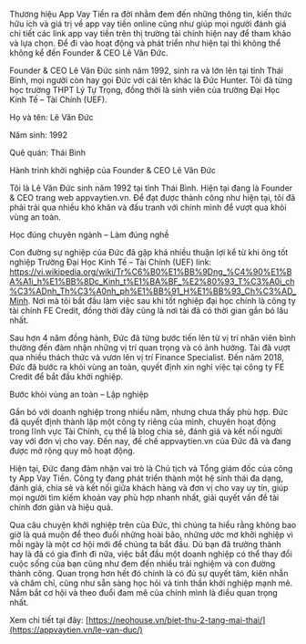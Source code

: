 Thương hiệu App Vay Tiền ra đời nhằm đem đến những thông tin, kiến thức hữu ích và giá trị về app vay tiền online cũng như giúp mọi người đánh giá chi tiết các link app vay tiền trên thị trường tài chính hiện nay để tham khảo và lựa chọn. Để đi vào hoạt động và phát triển như hiện tại thì không thể không kể đến Founder & CEO Lê Văn Đức.

Founder & CEO Lê Văn Đức sinh năm 1992, sinh ra và lớn lên tại tỉnh Thái Bình, mọi người còn hay gọi Đức với cái tên khác là Đức Hunter. Tôi đã từng học trường THPT Lý Tự Trọng, đồng thời là sinh viên của trường Đại Học Kinh Tế – Tài Chính (UEF).

Họ và tên: Lê Văn Đức

Năm sinh: 1992

Quê quán: Thái Bình

Hành trình khởi nghiệp của Founder & CEO Lê Văn Đức

Tôi là Lê Văn Đức sinh năm 1992 tại tỉnh Thái Bình. Hiện tại đang là Founder & CEO trang web appvaytien.vn. Để đạt được thành công như hiện tại, tôi đã phải trải qua nhiều khó khăn và đấu tranh với chính mình để vượt qua khỏi vùng an toàn.

Học đúng chuyên ngành – Làm đúng nghề

Con đường sự nghiệp của Đức đã gặp khá nhiều thuận lợi kể từ khi ông tốt nghiệp Trường Đại Học Kinh Tế – Tài Chính (UEF) link: https://vi.wikipedia.org/wiki/Tr%C6%B0%E1%BB%9Dng_%C4%90%E1%BA%A1i_h%E1%BB%8Dc_Kinh_t%E1%BA%BF_%E2%80%93_T%C3%A0i_ch%C3%ADnh_Th%C3%A0nh_ph%E1%BB%91_H%E1%BB%93_Ch%C3%AD_Minh. Nơi mà tôi bắt đầu làm việc sau khi tốt nghiệp đại học chính là công ty tài chính FE Credit, đồng thời đây cũng là nơi tài đã có thời gian gắn bó lâu nhất.

Sau hơn 4 năm đồng hành, Đức đã từng bước tiến lên từ vị trí nhân viên bình thường đến đảm nhận những vị trí quan trọng và có ảnh hưởng. Tài đã vượt qua nhiều thách thức và vươn lên vị trí Finance Specialist. Đến năm 2018, Đức đã bước ra khỏi vùng an toàn, quyết định xin nghỉ việc tại công ty FE Credit để bắt đầu khởi nghiệp.

Bước khỏi vùng an toàn – Lập nghiệp

Gắn bó với doanh nghiệp trong nhiều năm, nhưng chưa thấy phù hợp. Đức đã quyết định thành lập một công ty riêng của mình, chuyên hoạt động trong lĩnh vực Tài Chính, cụ thể là blog chia sẻ, đánh giá và kết nối người vay với đơn vị cho vay. Đến nay, đế chế appvaytien.vn của Đức đã và đang được mở rộng quy mô hoạt động.

Hiện tại, Đức đang đảm nhận vai trò là Chủ tịch và Tổng giám đốc của công ty App Vay Tiền. Công ty đang phát triển thành một hệ sinh thái đa dạng, đánh giá, chia sẻ và kết nối giữa khách hàng và đơn vị cho vay uy tín, giúp mọi người tìm kiếm khoản vay phù hợp nhanh nhất, giải quyết vấn đề tài chính đơn giản và hiệu quả.

Qua câu chuyện khởi nghiệp trên của Đức, thì chúng ta hiểu rằng không bao giờ là quá muộn để theo đuổi những hoài bão, những ước mơ khởi nghiệp vì mỗi ngày là một cơ hội mới để chúng ta bắt đầu. Dù bạn đã trưởng thành hay là đã có gia đình đi nữa, việc bắt đầu một doanh nghiệp có thể thay đổi cuộc sống của bạn cũng như đem đến nhiều trải nghiệm và con đường thành công. Quan trọng hơn hết đó chính là có đủ sự quyết tâm, kiên nhẫn và chăm chỉ, cũng như sẵn sàng học hỏi và tinh thần khởi nghiệp mạnh mẽ. Nắm bắt cơ hội và theo đuổi đam mê của chính mình là điều quan trọng nhất.

Xem chi tiết tại đây: <a href="[https://neohouse.vn/biet-thu-2-tang-mai-thai/](https://appvaytien.vn/le-van-duc/)" rel="nofollow">[https://neohouse.vn/biet-thu-2-tang-mai-thai/](https://appvaytien.vn/le-van-duc/)</a>
